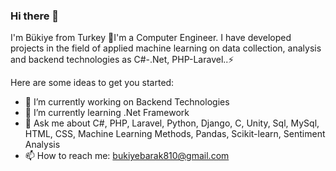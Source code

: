 ### Hi there 👋

I'm Bükiye from Turkey 🎈I'm a Computer Engineer. I have developed projects in the field of applied machine learning on data collection, analysis and backend technologies as C#-.Net, PHP-Laravel..⚡


Here are some ideas to get you started:

- 🔭 I’m currently working on Backend Technologies
- 🌱 I’m currently learning .Net Framework
- 💬 Ask me about C#, PHP, Laravel, Python, Django, C, Unity, Sql, MySql, HTML, CSS, Machine Learning Methods, Pandas, Scikit-learn, Sentiment Analysis 
- 📫 How to reach me: bukiyebarak810@gmail.com
